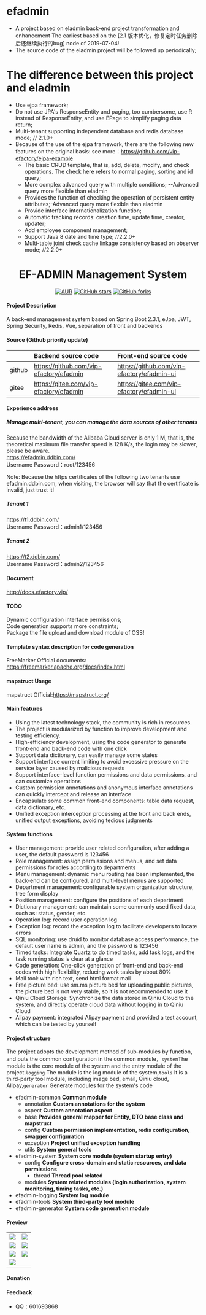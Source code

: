 # efadmin
- A project based on eladmin back-end project transformation and enhancement
    The earliest based on the [2.1 版本优化，修复定时任务删除后还继续执行的bug] node of 2019-07-04!
- The source code of the eladmin project will be followed up periodically;

# The difference between this project and eladmin
- Use ejpa framework;
- Do not use JPA's ResponseEntity and paging, too cumbersome, use R instead of ResponseEntity, and use EPage to simplify paging data return;
- Multi-tenant supporting independent database and redis database mode;  // 2.1.0+
- Because of the use of the ejpa framework, there are the following new features on the original basis: see more：https://github.com/vip-efactory/ejpa-example
    - The basic CRUD template, that is, add, delete, modify, and check operations. The check here refers to normal paging, sorting and id query;
    - More complex advanced query with multiple conditions; --Advanced query more flexible than eladmin
    - Provides the function of checking the operation of persistent entity attributes;-Advanced query more flexible than eladmin
    - Provide interface internationalization function;
    - Automatic tracking records: creation time, update time, creator, updater;
    - Add employee component management;
    - Support Java 8 date and time type;   //2.2.0+  
    - Multi-table joint check cache linkage consistency based on observer mode; //2.2.0+  

<h1 style="text-align: center">EF-ADMIN Management System</h1>
<div style="text-align: center">

[![AUR](https://img.shields.io/badge/license-Apache%20License%202.0-blue.svg)](https://github.com/vip-efactory/efadmin/blob/master/LICENSE)
[![GitHub stars](https://img.shields.io/github/stars/vip-efactory/efadmin.svg?style=social&label=Stars)](https://github.com/vip-efactory/efadmin)
[![GitHub forks](https://img.shields.io/github/forks/vip-efactory/efadmin.svg?style=social&label=Fork)](https://github.com/vip-efactory/efadmin)

</div>

#### Project Description
A back-end management system based on Spring Boot 2.3.1, eJpa, JWT, Spring Security, Redis, Vue, separation of front and backends

#### Source (Github priority update)

|        | Backend source code                                 | Front-end source code                                    |
|:-------|:----------------------------------------|:-------------------------------------------|
| github | https://github.com/vip-efactory/efadmin | https://github.com/vip-efactory/efadmin-ui |
| gitee  | https://gitee.com/vip-efactory/efadmin  | https://gitee.com/vip-efactory/efadmin-ui  |

#### Experience address
##### Manage multi-tenant, you can manage the data sources of other tenants  
Because the bandwidth of the Alibaba Cloud server is only 1 M, that is, the theoretical maximum file transfer speed is 128 K/s, the login may be slower, please be aware.  
<https://efadmin.ddbin.com/>  
Username Password：root/123456

Note: Because the https certificates of the following two tenants use efadmin.ddbin.com, when visiting, the browser will say that the certificate is invalid, just trust it!
##### Tenant 1
<https://t1.ddbin.com/>  
Username Password：admin1/123456
##### Tenant 2
<https://t2.ddbin.com/>  
Username Password：admin2/123456

#### Document
<http://docs.efactory.vip/>

#### TODO
Dynamic configuration interface permissions;  
Code generation supports more constraints;  
Package the file upload and download module of OSS!  

#### Template syntax description for code generation   
FreeMarker Official documents:  
https://freemarker.apache.org/docs/index.html 

#### mapstruct Usage
mapstruct Official:https://mapstruct.org/

#### Main features
- Using the latest technology stack, the community is rich in resources.
- The project is modularized by function to improve development and testing efficiency.
- High-efficiency development, using the code generator to generate front-end and back-end code with one click
- Support data dictionary, can easily manage some states
- Support interface current limiting to avoid excessive pressure on the service layer caused by malicious requests
- Support interface-level function permissions and data permissions, and can customize operations
- Custom permission annotations and anonymous interface annotations can quickly intercept and release an interface
- Encapsulate some common front-end components: table data request, data dictionary, etc.
- Unified exception interception processing at the front and back ends, unified output exceptions, avoiding tedious judgments
####  System functions
- User management: provide user related configuration, after adding a user, the default password is 123456
- Role management: assign permissions and menus, and set data permissions for roles according to departments
- Menu management: dynamic menu routing has been implemented, the back-end can be configured, and multi-level menus are supported
- Department management: configurable system organization structure, tree form display
- Position management: configure the positions of each department
- Dictionary management: can maintain some commonly used fixed data, such as: status, gender, etc.
- Operation log: record user operation log
- Exception log: record the exception log to facilitate developers to locate errors
- SQL monitoring: use druid to monitor database access performance, the default user name is admin, and the password is 123456
- Timed tasks: Integrate Quartz to do timed tasks, add task logs, and the task running status is clear at a glance
- Code generation: One-click generation of front-end and back-end codes with high flexibility, reducing work tasks by about 80%
- Mail tool: with rich text, send html format mail
- Free picture bed: use sm.ms picture bed for uploading public pictures, the picture bed is not very stable, so it is not recommended to use it
- Qiniu Cloud Storage: Synchronize the data stored in Qiniu Cloud to the system, and directly operate cloud data without logging in to Qiniu Cloud
- Alipay payment: integrated Alipay payment and provided a test account, which can be tested by yourself

#### Project structure
The project adopts the development method of sub-modules by function, and puts the common configuration in the common module，```system```The module is the core module of the system and the entry module of the project.```logging``` The module is the log module of the system,```tools``` It is a third-party tool module, including image bed, email, Qiniu cloud, Alipay,```generator``` Generate modules for the system's code

- efadmin-common **Common module**
    - annotation **Custom annotations for the system**
    - aspect **Custom annotation aspect**
    - base **Provides general mapper for Entity, DTO base class and mapstruct**
    - config **Custom permission implementation, redis configuration, swagger configuration**
    - exception **Project unified exception handling**
    - utils **System general tools**
- efadmin-system **System core module (system startup entry)**
	- config **Configure cross-domain and static resources, and data permissions**
	    - thread **Thread pool related**
	- modules **System related modules (login authorization, system monitoring, timing tasks, etc.)**
- efadmin-logging **System log module**
- efadmin-tools **System third-party tool module**
- efadmin-generator **System code generation module**
    

#### Preview
<table>
    <tr>
        <td><img src="https://i.loli.net/2019/05/18/5cdf77fa8144d68788.png"/></td>
        <td><img src="https://i.loli.net/2019/05/18/5cdf7763993e361778.png"/></td>
    </tr>
    <tr>
        <td><img src="https://i.loli.net/2019/05/18/5cdf7763971d453615.png"/></td>
        <td><img src="https://i.loli.net/2019/05/18/5cdf77632e85a60423.png"/></td>
    </tr>
    <tr>
        <td><img src="https://i.loli.net/2019/05/18/5cdf77632b4b090165.png"/></td>
        <td><img src="https://i.loli.net/2019/05/18/5cdf77639929277783.png"/></td>
    </tr>
    <tr>   
 <td><img src="https://i.loli.net/2019/05/18/5cdf78969adc389599.png"/></td>
    </tr>
</table>

#### Donation


#### Feedback
- QQ：601693868



